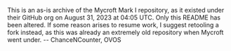 This is an as-is archive of the Mycroft Mark I repository, as it existed under their GitHub org on August 31, 2023 at 04:05 UTC. Only this README has been altered. If some reason arises to resume work, I suggest retooling a fork instead, as this was already an extremely old repository when Mycroft went under. -- ChanceNCounter, OVOS
